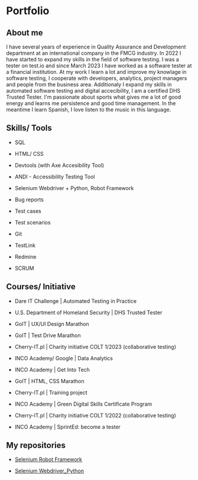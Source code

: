 # Portfolio

## About me

I have several years of experience in Quality Assurance and Development department at an international company in the FMCG industry. In 2022 I have started to expand my skills in the field of software testing. I was a tester on test.io and since March 2023 I have worked as a software tester at a financial institution. At my work I learn a lot and improve my knowlage in software testing, I cooperate with developers, analytics, project managers and people from the business area.
Additionaly I expand my skills in automated software testing and digital accecibility, I am a certified DHS Trusted Tester.
I'm passionate about sports what gives me a lot of good energy and learns me persistence and good time management.
In the meantime I learn Spanish, I love listen to the music in this language.


## Skills/ Tools

* SQL

* HTML/ CSS

* Devtools (with Axe Accesibility Tool)

* ANDI - Accessibility Testing Tool

* Selenium Webdriver + Python, Robot Framework

* Bug reports

* Test cases

* Test scenarios

* Git

* TestLink

* Redmine

* SCRUM


## Courses/ Initiative

* Dare IT Challenge | Automated Testing in Practice

* U.S. Department of Homeland Security | DHS Trusted Tester 

* GoIT | UX/UI Design Marathon

* GoIT | Test Drive Marathon

* Cherry-IT.pl | Charity initiative COLT 1/2023 (collaborative testing)

* INCO Academy/ Google | Data Analytics 

* INCO Academy | Get Into Tech

* GoIT | HTML, CSS Marathon

* Cherry-IT.pl | Training project

* INCO Academy | Green Digital Skills Certificate Program 

* Cherry-IT.pl | Charity initiative COLT 1/2022 (collaborative testing)
  
* INCO Academy | SprintEd: become a tester 


## My repositories

* [Selenium Robot Framework](https://github.com/Katarzyna-agn/Challenge_portfolio_kate2_robotframework)

* [Selenium Webdriver_Python](https://github.com/Katarzyna-agn/Challenge_portfolio_kate)












